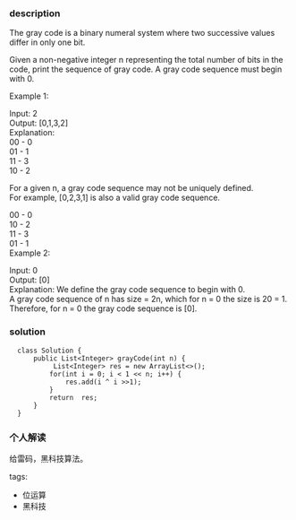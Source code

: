 ### description    
  The gray code is a binary numeral system where two successive values differ in only one bit.  
    
  Given a non-negative integer n representing the total number of bits in the code, print the sequence of gray code. A gray code sequence must begin with 0.  
    
  Example 1:  
    
  Input: 2  
  Output: [0,1,3,2]  
  Explanation:  
  00 - 0  
  01 - 1  
  11 - 3  
  10 - 2  
    
  For a given n, a gray code sequence may not be uniquely defined.  
  For example, [0,2,3,1] is also a valid gray code sequence.  
    
  00 - 0  
  10 - 2  
  11 - 3  
  01 - 1  
  Example 2:  
    
  Input: 0  
  Output: [0]  
  Explanation: We define the gray code sequence to begin with 0.  
               A gray code sequence of n has size = 2n, which for n = 0 the size is 20 = 1.  
               Therefore, for n = 0 the gray code sequence is [0].  
### solution    
```    
  class Solution {  
      public List<Integer> grayCode(int n) {  
           List<Integer> res = new ArrayList<>();  
          for(int i = 0; i < 1 << n; i++) {  
              res.add(i ^ i >>1);  
          }  
          return  res;  
      }  
  }  
```    
    
### 个人解读    
  给雷码，黑科技算法。  
    
tags:    
  -  位运算   
  -  黑科技   

